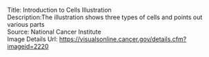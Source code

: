 Title: Introduction to Cells Illustration\
Description:The illustration shows three types of cells and points out various parts\
Source: National Cancer Institute\
Image Details Url: https://visualsonline.cancer.gov/details.cfm?imageid=2220